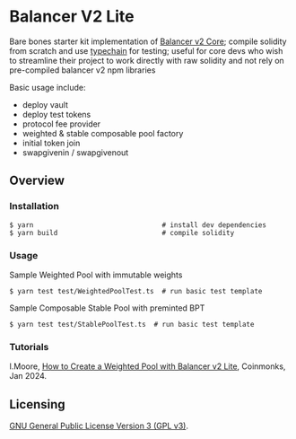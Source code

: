 # Balancer V2 Lite

Bare bones starter kit implementation of [Balancer v2 Core](https://github.com/balancer/balancer-v2-monorepo); compile solidity from scratch and use 
[typechain](https://www.npmjs.com/package/typechain) for testing; useful for core devs who wish to streamline their project to work directly with raw solidity and not 
rely on pre-compiled balancer v2 npm libraries

Basic usage include:
* deploy vault
* deploy test tokens
* protocol fee provider
* weighted & stable composable pool factory
* initial token join
* swapgivenin / swapgivenout

## Overview

### Installation

```console
$ yarn                                # install dev dependencies
$ yarn build                          # compile solidity
```

### Usage

Sample Weighted Pool with immutable weights

```
$ yarn test test/WeightedPoolTest.ts  # run basic test template
```

Sample Composable Stable Pool with preminted BPT

```
$ yarn test test/StablePoolTest.ts  # run basic test template
```

### Tutorials
I.Moore, [How to Create a Weighted Pool with Balancer v2 Lite](https://medium.com/coinmonks/onboarding-with-balancer-v2-lite-5e3b9c2c8824), Coinmonks, Jan 2024.

## Licensing

[GNU General Public License Version 3 (GPL v3)](../../LICENSE).
